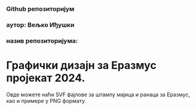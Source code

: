 ### Github репозиторијум
### аутор: Вељко Иђушки
### назив репозиторијума:
# Графички дизајн за Еразмус пројекат 2024.

Овде можете наћи SVF фајлове за штампу мајица и ранаца за Еразмус, као и примере у PNG формату.
